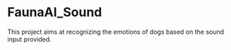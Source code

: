 # FaunaAI_Sound
This project aims at recognizing the emotions of dogs based on the sound input provided.
